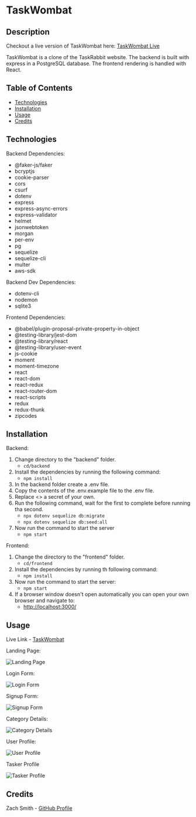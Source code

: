 # TaskWombat

## Description
Checkout a live version of TaskWombat here: [TaskWombat Live](https://taskwombat.onrender.com/)

TaskWombat is a clone of the TaskRabbit website. The backend is built with express in a PostgreSQL database. The frontend rendering is handled with React.

## Table of Contents
- [Technologies](#technologies)
- [Installation](#installation)
- [Usage](#usage)
- [Credits](#credits)

## Technologies

Backend Dependencies:
- @faker-js/faker
- bcryptjs
- cookie-parser
- cors
- csurf
- dotenv
- express
- express-async-errors
- express-validator
- helmet
- jsonwebtoken
- morgan
- per-env
- pg
- sequelize
- sequelize-cli
- multer
- aws-sdk

Backend Dev Dependencies:
- dotenv-cli
- nodemon
- sqlite3

Frontend Dependencies:
- @babel/plugin-proposal-private-property-in-object
- @testing-library/jest-dom
- @testing-library/react
- @testing-library/user-event
- js-cookie
- moment
- moment-timezone
- react
- react-dom
- react-redux
- react-router-dom
- react-scripts
- redux
- redux-thunk
- zipcodes

## Installation

Backend:
1. Change directory to the "backend" folder.
    - `cd/backend`
2. Install the dependencies by running the following command:
    - `npm install`
3. In the backend folder create a .env file.
4. Copy the contents of the .env.example file to the .env file.
5. Replace <<secret>> a secret of your own.
6. Run the following command, wait for the first to complete before running tha second.
    - `npx dotenv sequelize db:migrate`
    - `npx dotenv sequelize db:seed:all`
7. Now run the command to start the server
    - `npm start`

Frontend:
1. Change the directory to the "frontend" folder.
    - `cd/frontend`
2. Install the dependencies by running th following command:
    - `npm install`
3. Now run the command to start the server:
    - `npm start`
4. If a browser window doesn't open automatically you can open your own browser and navigate to:
    - [http://localhost:3000/](http://localhost:3000/)

## Usage

Live Link -  [TaskWombat](https://taskwombat.onrender.com/)

Landing Page:

![Landing Page](https://taskwombat.s3.us-west-2.amazonaws.com/readme/landing.png)

Login Form:

![Login Form](https://taskwombat.s3.us-west-2.amazonaws.com/readme/login.png)

Signup Form:

![Signup Form](https://taskwombat.s3.us-west-2.amazonaws.com/readme/signup.png)

Category Details:

![Category Details](https://taskwombat.s3.us-west-2.amazonaws.com/readme/category.png)

User Profile:

![User Profile](https://taskwombat.s3.us-west-2.amazonaws.com/readme/userProfile.png)

Tasker Profile

![Tasker Profile](https://taskwombat.s3.us-west-2.amazonaws.com/readme/taskerProfile.png)

## Credits
Zach Smith - [GitHub Profile](https://github.com/Lemelisk271)
